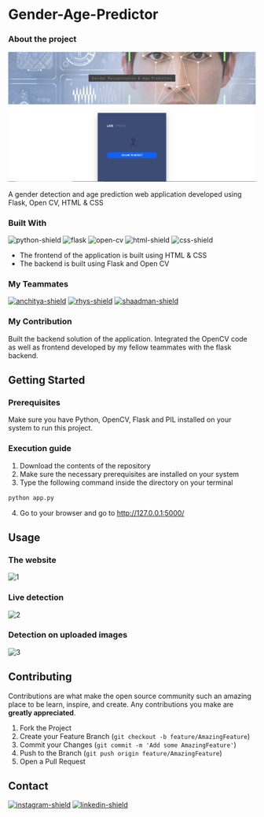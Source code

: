 # Gender-Age-Predictor

### About the project

![landing_page]

A gender detection and age prediction web application developed using Flask, Open CV, HTML &amp; CSS

### Built With
![python-shield] ![flask] ![open-cv] ![html-shield] ![css-shield]

* The frontend of the application is built using HTML & CSS
* The backend is built using Flask and Open CV

### My Teammates
[![anchitya-shield]][anchitya] [![rhys-shield]][rhys] [![shaadman-shield]][shaadman]

### My Contribution
Built the backend solution of the application. Integrated the OpenCV code as well as frontend developed by my fellow teammates with the flask backend.

## Getting Started

### Prerequisites
Make sure you have Python, OpenCV, Flask and PIL installed on your system to run this project.

### Execution guide
1. Download the contents of the repository
2. Make sure the necessary prerequisites are installed on your system
3. Type the following command inside the directory on your terminal
  ```sh
  python app.py
  ```
4. Go to your browser and go to http://127.0.0.1:5000/

## Usage
### The website

![1]

### Live detection

![2]

### Detection on uploaded images

![3]

## Contributing
Contributions are what make the open source community such an amazing place to be learn, inspire, and create. Any contributions you make are **greatly appreciated**.

1. Fork the Project
2. Create your Feature Branch (`git checkout -b feature/AmazingFeature`)
3. Commit your Changes (`git commit -m 'Add some AmazingFeature'`)
4. Push to the Branch (`git push origin feature/AmazingFeature`)
5. Open a Pull Request

## Contact
[![instagram-shield]][instagram]  [![linkedin-shield]][linkedin]


<!-- Links -->
[landing_page]: ./Screenshots/Landing.PNG
[python-shield]: https://img.shields.io/badge/-Python-blue?logo=python&logoColor=white&style=for-the-badge
[open-cv]: https://img.shields.io/badge/-OpenCV-red?logo=opencv&logoColor=white&style=for-the-badge
[flask]: https://img.shields.io/badge/-Flask-black?logo=flask&logoColor=white&style=for-the-badge
[html-shield]: https://img.shields.io/badge/-HTML-orange?logo=html5&logoColor=white&style=for-the-badge
[css-shield]: https://img.shields.io/badge/-CSS-2862E9?logo=css3&logoColor=white&style=for-the-badge
[instagram-shield]:https://img.shields.io/badge/-instagram-E4405E?logo=instagram&logoColor=white&style=for-the-badge
[linkedin-shield]: https://img.shields.io/badge/-linkedin-0078B6?logo=linkedin&logoColor=white&style=for-the-badge
[linkedin]:https://www.linkedin.com/in/umang-tiwari-bb9781193/
[instagram]:https://www.instagram.com/oxy.moronguy/
[shaadman-shield]: https://img.shields.io/badge/-SHAADMAN-2B2B2B?logo=github&logoColor=white&style=for-the-badge
[anchitya-shield]: https://img.shields.io/badge/-ANCHITYA-2B2B2B?logo=github&logoColor=white&style=for-the-badge
[rhys-shield]: https://img.shields.io/badge/-RHYS-2B2B2B?logo=github&logoColor=white&style=for-the-badge
[shaadman]: https://github.com/Shaadmaan-Adil-Raza
[anchitya]: https://github.com/anchitya
[rhys]: https://github.com/rhysrahman
[1]: ./Screenshots/1.gif
[2]: ./Screenshots/2.gif
[3]: ./Screenshots/3.gif
